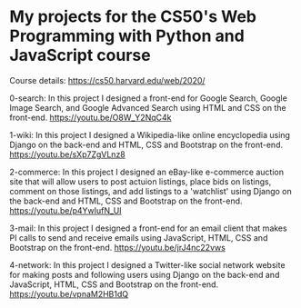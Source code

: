 # **My projects for the CS50's Web Programming with Python and JavaScript course**

Course details:
https://cs50.harvard.edu/web/2020/

0-search: In this project I designed a front-end for Google Search, Google Image Search, and Google Advanced Search using HTML and CSS on the front-end. https://youtu.be/O8W_Y2NqC4k 

1-wiki: In this project I designed a Wikipedia-like online encyclopedia using Django on the back-end and HTML, CSS and Bootstrap on the front-end. https://youtu.be/sXp7ZgVLnz8

2-commerce: In this project I designed an eBay-like e-commerce auction site that will allow users to post actuion listings, place bids on listings, comment on those listings, and add listings to a 'watchlist' using Django on the back-end and HTML, CSS and Bootstrap on the front-end. https://youtu.be/p4YwIufN_UI

3-mail: In this project I designed a front-end for an email client that makes PI calls to send and receive emails using JavaScript, HTML, CSS and Bootstrap on the front-end. https://youtu.be/jrJ4nc22vws

4-network: In this project I designed a Twitter-like social network website for making posts and following users using Django on the back-end and JavaScript, HTML, CSS and Bootstrap on the front-end. https://youtu.be/vpnaM2HB1dQ
